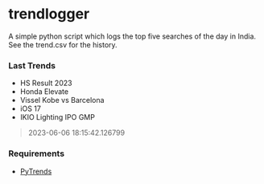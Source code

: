 # trendlogger
A simple python script which logs the top five searches of the day in India.<br>See the trend.csv for the history.<br>

<!-- Last Trends -->
### Last Trends
* HS Result 2023
* Honda Elevate
* Vissel Kobe vs Barcelona
* iOS 17
* IKIO Lighting IPO GMP
> 2023-06-06 18:15:42.126799

<!-- Requirements -->
### Requirements
* [PyTrends](https://github.com/dreyco676/pytrends)
